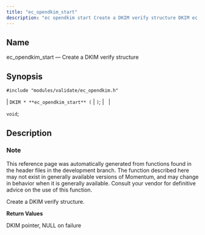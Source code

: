 ```yaml
---
title: "ec_opendkim_start"
description: "ec opendkim start Create a DKIM verify structure DKIM ec opendkim start void This reference page was automatically generated from functions found in the header files in the development branch The function described here may not exist in generally available versions of Momentum and may change in behavior when it..."
---
```


<a name="apis.ec_opendkim_start"></a> 
## Name

ec_opendkim_start — Create a DKIM verify structure

## Synopsis

`#include "modules/validate/ec_opendkim.h"`

| `DKIM * **ec_opendkim_start** (` | `)`; |   |

`void`;<a name="idp50429104"></a> 
## Description

### Note

This reference page was automatically generated from functions found in the header files in the development branch. The function described here may not exist in generally available versions of Momentum, and may change in behavior when it is generally available. Consult your vendor for definitive advice on the use of this function.

Create a DKIM verify structure.

**<a name="idp50431968"></a> Return Values**

DKIM pointer, NULL on failure